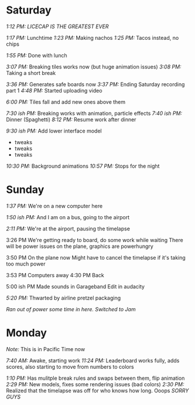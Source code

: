 Saturday
========

*1:12 PM:* _LICECAP IS THE GREATEST EVER_

*1:17 PM:* Lunchtime
*1:23 PM:* Making nachos
*1:25 PM:* Tacos instead, no chips

*1:55 PM:* Done with lunch

*3:07 PM:* Breaking tiles works now (but huge animation issues)
*3:08 PM:* Taking a short break

*3:36 PM:* Generates safe boards now
*3:37 PM:* Ending Saturday recording part 1
*4:48 PM:* Started uploading video

*6:00 PM:* Tiles fall and add new ones above them

*7:30 ish PM:* Breaking works with animation, particle effects
*7:40 ish PM:* Dinner (Spaghetti)
*8:12 PM:* Resume work after dinner

*9:30 ish PM:* Add lower interface model
- tweaks
- tweaks
- tweaks

*10:30 PM:* Background animations
*10:57 PM:* Stops for the night

Sunday
======

*1:37 PM:* We're on a new computer here

*1:50 ish PM:* And I am on a bus, going to the airport

*2:11 PM:* We're at the airport, pausing the timelapse

3:26 PM
We're getting ready to board, do some work while waiting
There will be power issues on the plane, graphics are powerhungry

3:50 PM
On the plane now
Might have to cancel the timelapse if it's taking too much power

3:53 PM
Computers away
4:30 PM
Back

5:00 ish PM
Made sounds in Garageband
Edit in audacity

*5:20 PM:* Thwarted by airline pretzel packaging

*Ran out of power some time in here.*
*Switched to Jam*

Monday
======

*Note:* This is in Pacific Time now

*7:40 AM:* Awake, starting work
*11:24 PM:* Leaderboard works fully, adds scores, also starting to move from numbers to colors

*1:10 PM:* Has mulitple break rules and swaps between them, flip animation
*2:29 PM:* New models, fixes some rendering issues (bad colors)
*2:30 PM:* Realized that the timelapse was off for who knows how long. Ooops
*SORRY GUYS*

